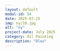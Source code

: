 ```yaml
---
layout: default
modal-id: 54
date: 2025-07-25
img: ny/10.jpg
alt: "ny"
project-date: July 2025
category: Oil Painting
description: "Oleo"
---
```

